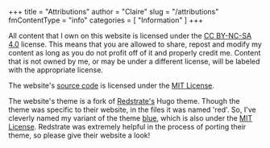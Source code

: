 +++
title = "Attributions"
author = "Claire"
slug = "/attributions"
fmContentType = "info"
categories = [ "Information" ]
+++

All content that I own on this website is licensed under the [ CC BY-NC-SA 4.0](https://creativecommons.org/licenses/by-nc-sa/4.0/#?) license. This means that you are allowed to share, repost and modify my content as long as you do not profit off of it and properly credit me. Content that is not owned by me, or may be under a different license, will be labeled with the appropriate license.

The website's [source code](https://github.com/Chapien/chapien.github.io) is licensed under the [MIT License](https://raw.githubusercontent.com/Chapien/chapien.github.io/refs/heads/master/LICENSE). 

The website's theme is a fork of [Redstrate's](https://redstrate.com/) Hugo theme. Though the theme was specific to their website, in the files it was named 'red'. So, I've cleverly named my variant of the theme [blue](https://github.com/Chapien/blue), which is also under the [MIT License](https://raw.githubusercontent.com/Chapien/blue/refs/heads/main/LICENSE). Redstrate was extremely helpful in the process of porting their theme, so please give their website a look!